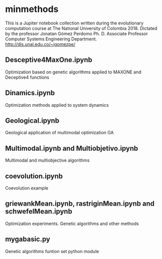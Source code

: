 # minmethods

This is a Jupiter notebook collection written during the
evolutionary computation course at The National
University of Colombia 2018.
Dictated by the professor Jonatan Gómez Perdomo
Ph. D. Associate Professor
Computer Systems Engineering Department.
http://dis.unal.edu.co/~jgomezpe/

## Desceptive4MaxOne.ipynb
Optimization based on genetic algorithms applied to MAXONE and Deceptive4 functions
## Dinamics.ipynb
Optimization methods applied to system dynamics 
## Geological.ipynb
Geological application of multimodal optimization GA
## Multimodal.ipynb and Multiobjetivo.ipynb
Multimodal and multiobjective algorithms
## coevolution.ipynb
Coevolution example
## griewankMean.ipynb, rastriginMean.ipynb	and schwefelMean.ipynb
Optimization experiments. Genetic algorithms and other methods
## mygabasic.py
Genetic algorithms funtion set python module
